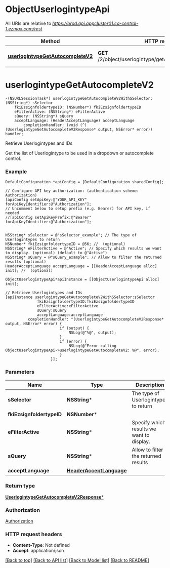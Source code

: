 # ObjectUserlogintypeApi

All URIs are relative to *https://prod.api.appcluster01.ca-central-1.ezmax.com/rest*

Method | HTTP request | Description
------------- | ------------- | -------------
[**userlogintypeGetAutocompleteV2**](ObjectUserlogintypeApi.md#userlogintypegetautocompletev2) | **GET** /2/object/userlogintype/getAutocomplete/{sSelector} | Retrieve Userlogintypes and IDs


# **userlogintypeGetAutocompleteV2**
```objc
-(NSURLSessionTask*) userlogintypeGetAutocompleteV2WithSSelector: (NSString*) sSelector
    fkiEzsignfoldertypeID: (NSNumber*) fkiEzsignfoldertypeID
    eFilterActive: (NSString*) eFilterActive
    sQuery: (NSString*) sQuery
    acceptLanguage: (HeaderAcceptLanguage) acceptLanguage
        completionHandler: (void (^)(UserlogintypeGetAutocompleteV2Response* output, NSError* error)) handler;
```

Retrieve Userlogintypes and IDs

Get the list of Userlogintype to be used in a dropdown or autocomplete control.

### Example
```objc
DefaultConfiguration *apiConfig = [DefaultConfiguration sharedConfig];

// Configure API key authorization: (authentication scheme: Authorization)
[apiConfig setApiKey:@"YOUR_API_KEY" forApiKeyIdentifier:@"Authorization"];
// Uncomment below to setup prefix (e.g. Bearer) for API key, if needed
//[apiConfig setApiKeyPrefix:@"Bearer" forApiKeyIdentifier:@"Authorization"];


NSString* sSelector = @"sSelector_example"; // The type of Userlogintypes to return
NSNumber* fkiEzsignfoldertypeID = @56; //  (optional)
NSString* eFilterActive = @"Active"; // Specify which results we want to display. (optional) (default to @"Active")
NSString* sQuery = @"sQuery_example"; // Allow to filter the returned results (optional)
HeaderAcceptLanguage acceptLanguage = [[HeaderAcceptLanguage alloc] init]; //  (optional)

ObjectUserlogintypeApi*apiInstance = [[ObjectUserlogintypeApi alloc] init];

// Retrieve Userlogintypes and IDs
[apiInstance userlogintypeGetAutocompleteV2WithSSelector:sSelector
              fkiEzsignfoldertypeID:fkiEzsignfoldertypeID
              eFilterActive:eFilterActive
              sQuery:sQuery
              acceptLanguage:acceptLanguage
          completionHandler: ^(UserlogintypeGetAutocompleteV2Response* output, NSError* error) {
                        if (output) {
                            NSLog(@"%@", output);
                        }
                        if (error) {
                            NSLog(@"Error calling ObjectUserlogintypeApi->userlogintypeGetAutocompleteV2: %@", error);
                        }
                    }];
```

### Parameters

Name | Type | Description  | Notes
------------- | ------------- | ------------- | -------------
 **sSelector** | **NSString***| The type of Userlogintypes to return | 
 **fkiEzsignfoldertypeID** | **NSNumber***|  | [optional] 
 **eFilterActive** | **NSString***| Specify which results we want to display. | [optional] [default to @&quot;Active&quot;]
 **sQuery** | **NSString***| Allow to filter the returned results | [optional] 
 **acceptLanguage** | [**HeaderAcceptLanguage**](.md)|  | [optional] 

### Return type

[**UserlogintypeGetAutocompleteV2Response***](UserlogintypeGetAutocompleteV2Response.md)

### Authorization

[Authorization](../README.md#Authorization)

### HTTP request headers

 - **Content-Type**: Not defined
 - **Accept**: application/json

[[Back to top]](#) [[Back to API list]](../README.md#documentation-for-api-endpoints) [[Back to Model list]](../README.md#documentation-for-models) [[Back to README]](../README.md)

